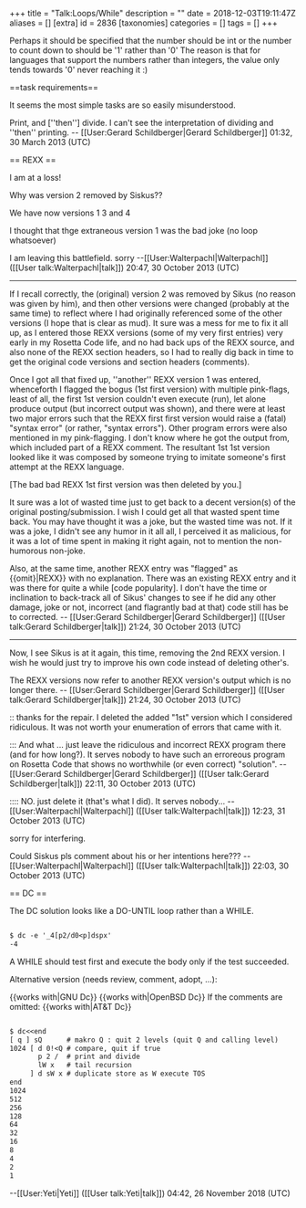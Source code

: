 +++
title = "Talk:Loops/While"
description = ""
date = 2018-12-03T19:11:47Z
aliases = []
[extra]
id = 2836
[taxonomies]
categories = []
tags = []
+++

Perhaps it should be specified that the number should be int or the number to count down to should be '1' rather than '0' The reason is that for languages that support the numbers rather than integers, the value only tends towards '0' never reaching it :)

==task requirements==

It seems the most simple tasks are so easily misunderstood.

Print, and [''then''] divide.   I can't see the interpretation of dividing and ''then'' printing. -- [[User:Gerard Schildberger|Gerard Schildberger]] 01:32, 30 March 2013 (UTC)

== REXX ==

I am at a loss!

Why was version 2 removed by Siskus??

We have now versions 1 3 and 4

I thought that thge extraneous version 1 was the bad joke (no loop whatsoever)

I am leaving this battlefield. sorry --[[User:Walterpachl|Walterpachl]] ([[User talk:Walterpachl|talk]]) 20:47, 30 October 2013 (UTC)

-----

If I recall correctly, the (original) version 2 was removed by Sikus (no reason was given by him), and then other versions were changed (probably at the same time) to reflect where I had originally referenced some of the other versions   (I hope that is clear as mud).   It sure was a mess for me to fix it all up, as I entered those REXX versions (some of my very first entries) very early in my Rosetta Code life, and no had back ups of the REXX source, and also none of the REXX section headers, so I had to really dig back in time to get the original code versions and section headers (comments).

Once I got all that fixed up, ''another'' REXX version 1 was entered, whenceforth I flagged the bogus (1st first version)
with multiple pink-flags, least of all, the first 1st version couldn't even execute (run), let alone produce output (but incorrect output was shown), and there were at least two major errors such that the REXX first first version would raise a (fatal) "syntax error" (or rather, "syntax errors").   Other program errors were also mentioned in my pink-flagging.   I don't know where he got the output from, which included part of a REXX comment.   The resultant 1st 1st version looked like it was composed by someone trying to imitate someone's first attempt at the REXX language. 

[The bad bad REXX 1st first version was then deleted by you.]

It sure was a lot of wasted time just to get back to a decent version(s) of the original posting/submission.   I wish I could get all that wasted spent time back.   You may have thought it was a joke, but the wasted time was not.   If it was a joke, I didn't see any humor in it all all, I perceived it as malicious, for it was a lot of time spent in making it right again, not to mention the non-humorous non-joke. 

Also, at the same time, another REXX entry was "flagged" as   <nowiki> {{omit}|REXX}} </nowiki>   with no explanation.   There was an existing REXX entry and it was there for quite a while   [code popularity].   I don't have the time or inclination to back-track all of Sikus' changes to see if he did any other damage, joke or not, incorrect (and flagrantly bad at that) code still has be to corrected. -- [[User:Gerard Schildberger|Gerard Schildberger]] ([[User talk:Gerard Schildberger|talk]]) 21:24, 30 October 2013 (UTC)  

-----

Now, I see Sikus is at it again, this time, removing the 2nd REXX version.   I wish he would just try to improve his own code instead of deleting other's. 

The REXX versions now refer to another REXX version's output which is no longer there. -- [[User:Gerard Schildberger|Gerard Schildberger]] ([[User talk:Gerard Schildberger|talk]]) 21:24, 30 October 2013 (UTC)

:: thanks for the repair. I deleted the added "1st" version which I considered ridiculous.
It was not worth your enumeration of errors that came with it. 

::: And what ... just leave the ridiculous and incorrect REXX program there (and for how long?).   It serves nobody to have such an erroreous program on Rosetta Code that shows no worthwhile (or even correct) "solution". -- [[User:Gerard Schildberger|Gerard Schildberger]] ([[User talk:Gerard Schildberger|talk]]) 22:11, 30 October 2013 (UTC)

:::: NO. just delete it (that's what I did). It serves nobody... --[[User:Walterpachl|Walterpachl]] ([[User talk:Walterpachl|talk]]) 12:23, 31 October 2013 (UTC)


 sorry for interfering. 

Could Siskus pls comment about his or her intentions here??? --[[User:Walterpachl|Walterpachl]] ([[User talk:Walterpachl|talk]]) 22:03, 30 October 2013 (UTC)

== DC ==

The DC solution looks like a DO-UNTIL loop rather than a WHILE.

```txt

$ dc -e '_4[p2/d0<p]dspx'
-4

```

A WHILE should test first and execute the body only if the test succeeded.

Alternative version (needs review, comment, adopt, ...):

{{works with|GNU Dc}}
{{works with|OpenBSD Dc}}
If the comments are omitted: {{works with|AT&T Dc}}

```txt

$ dc<<end
[ q ] sQ      # makro Q : quit 2 levels (quit Q and calling level)
1024 [ d 0!<Q # compare, quit if true
       p 2 /  # print and divide
       lW x   # tail recursion
     ] d sW x # duplicate store as W execute TOS
end
1024
512
256
128
64
32
16
8
4
2
1

```


--[[User:Yeti|Yeti]] ([[User talk:Yeti|talk]]) 04:42, 26 November 2018 (UTC)
